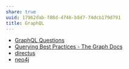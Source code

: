 ```yaml
---
share: true
uuid: 17962dab-f88d-4746-b8d7-74dcb179d791
title: GraphQL
---
```

* [GraphQL Questions](/undefined)
* [Querying Best Practices - The Graph Docs](https://thegraph.com/docs/en/querying/querying-best-practices/)
* [directus](/7684dcff-3e0d-4820-a880-6e17859f67f5)
* [neo4j](/aedf2ab7-cdca-471a-805f-387263af6292)